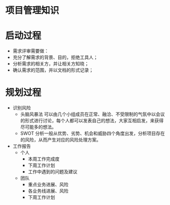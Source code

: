 # 项目管理知识

# 启动过程
- 需求评审需要做：
 - 充分了解需求的背景、目的，拒绝工具人；
 - 分析需求的相关方，并让相关方知晓；
 - 确认需求的范围，并以文档的形式记录；
# 规划过程
- 识别风险
  - 头脑风暴法 可以由几个小组成员在正常、融洽、不受限制的气氛中以会议的形式进行讨论，每个人都可以发表自己的想法，大家互相启发，来获得尽可能多的想法。
  - SWOT 分析一般从优势、劣势、机会和威胁四个角度出发，分析项目存在的风险，从而产生对应的风险处理方案。
- 工作报告
  - 个人
    - 本周工作完成度
    - 下周工作计划
    - 工作中遇到的问题及建议
  - 团队
    - 重点业务进展、风险
    - 各业务线进展、风险
    - 下周工作计划

